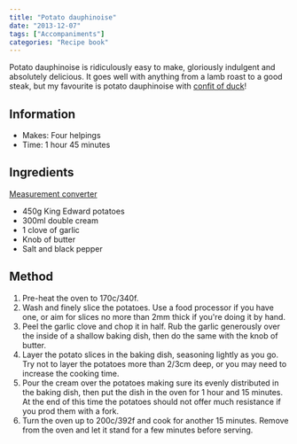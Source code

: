 ```yaml
---
title: "Potato dauphinoise"
date: "2013-12-07"
tags: ["Accompaniments"]
categories: "Recipe book"
---
```


Potato dauphinoise is ridiculously easy to make, gloriously indulgent and absolutely delicious. It goes well with anything from a lamb roast to a good steak, but my favourite is potato dauphinoise with [confit of duck](https://tink.co.uk/2009/12/confit-of-duck/)!

## Information

* Makes: Four helpings
* Time: 1 hour 45 minutes

## Ingredients

[Measurement converter](https://www.unitconverters.net/)

* 450g King Edward potatoes
* 300ml double cream
* 1 clove of garlic
* Knob of butter
* Salt and black pepper

## Method

1. Pre-heat the oven to 170c/340f.
2. Wash and finely slice the potatoes. Use a food processor if you have one, or aim for slices no more than 2mm thick if you're doing it by hand.
3. Peel the garlic clove and chop it in half. Rub the garlic generously over the inside of a shallow baking dish, then do the same with the knob of butter.
4. Layer the potato slices in the baking dish, seasoning lightly as you go. Try not to layer the potatoes more than 2/3cm deep, or you may need to increase the cooking time.
5. Pour the cream over the potatoes making sure its evenly distributed in the baking dish, then put the dish in the oven for 1 hour and 15 minutes. At the end of this time the potatoes should not offer much resistance if you prod them with a fork.
6. Turn the oven up to 200c/392f and cook for another 15 minutes. Remove from the oven and let it stand for a few minutes before serving.
